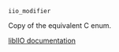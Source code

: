 ```
iio_modifier
```

Copy of the equivalent C enum.

[libIIO documentation](https://analogdevicesinc.github.io/libiio/master/libiio/iio_8h.html#a944ad22f426e09cdbb493081a05472e5)
